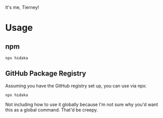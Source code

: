 It's me, Tierney!

# Usage

## npm
```
npx hidaka
```

## GitHub Package Registry
Assuming you have the GitHub registry set up, you can use via npx:
```
npx hidaka
```

Not including how to use it globally because I'm not sure why you'd want this as a global command. That'd be creepy.
